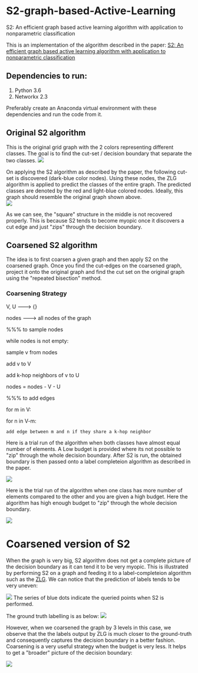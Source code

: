 # S2-graph-based-Active-Learning
S2: An efficient graph based active learning algorithm with application to nonparametric classification

This is an implementation of the algorithm described in the paper: 
[S2: An efficient graph based active learning algorithm with application to nonparametric classification](http://proceedings.mlr.press/v40/Dasarathy15.pdf)

## Dependencies to run:
1. Python 3.6
2. Networkx 2.3

Preferably create an Anaconda virtual environment with these dependencies and run the code from it. 

## Original S2 algorithm
This is the original grid graph with the 2 colors representing different classes. The goal is to find the cut-set / decision boundary that separate the two classes. 
![](Original.png) 

On applying the S2 algorithm as described by the paper, the following cut-set is discovered (dark-blue color nodes). Using these nodes, the ZLG algorithm is applied to predict the classes of the entire graph. The predicted classes are denoted by the red and light-blue colored nodes. Ideally, this graph should resemble the original graph shown above.  
![](predicted_normal_S2.png) 

As we can see, the "square" structure in the middle is not recovered properly. This is because S2 tends to become myopic once it discovers a cut edge and just "zips" through the decision boundary.

## Coarsened S2 algorithm
The idea is to first coarsen a given graph and then apply S2 on the coarsened graph. Once you find the cut-edges on the coarsened graph, project it onto the original graph and find the cut set on the original graph using the "repeated bisection" method. 

### Coarsening Strategy
V, U ---> {}

nodes ---> all nodes of the graph

%%% to sample nodes


while nodes is not empty:

  sample v from nodes
  
  add v to V 
  
  add k-hop neighbors of v to U
  
  nodes = nodes - V - U
  
%%% to add edges


for m in V:

  for n in V-m:
  
    add edge between m and n if they share a k-hop neighbor


Here is a trial run of the algorithm when both classes have almost equal number of elements. A Low budget is provided where its not possible to "zip" through the whole decision boundary. After S2 is run, the obtained boundary is then passed onto a label completeion algorithm as described in the paper.  

![](gif1.gif)

Here is the trial run of the algorithm when one class has more number of elements compared to the other and you are given a high budget. Here the algorithm has high enough budget to "zip" through the whole decision boundary. 

![](gif2.gif)

# Coarsened version of S2

When the graph is very big, S2 algorithm does not get a complete picture of the decision boundary as it can tend it to be very myopic. This is illustrated by performing S2 on a graph and feeding it to a label-completeion algorithm such as the [ZLG](http://mlg.eng.cam.ac.uk/zoubin/papers/zgl.pdf). We can notice that the prediction of labels tends to be very uneven:

![](S2_ZLG.png) 
The series of blue dots indicate the queried points when S2 is performed. 

The ground truth labelling is as below: 
![](S2_gt.png)

However, when we coarsened the graph by 3 levels in this case, we observe that the the labels output by ZLG is much closer to the ground-truth and consequently captures the decision boundary in a better fashion. Coarsening is a very useful strategy when the budget is very less. It helps to get a "broader" picture of the decision boundary:

![](coarsened_S2_ZLG.png)

